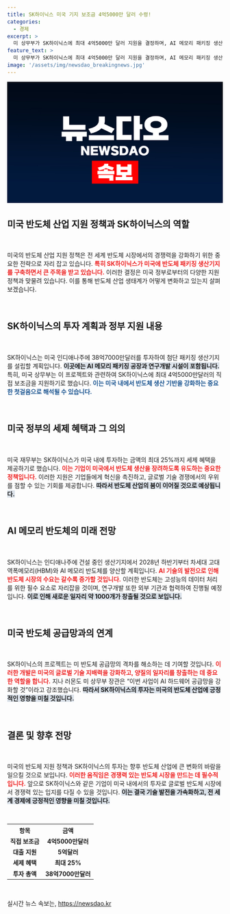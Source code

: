 ```yaml
---
title: SK하이닉스 미국 기지 보조금 4억5000만 달러 수령!
categories:
  - 경제
excerpt: >
  미 상무부가 SK하이닉스에 최대 4억5000만 달러 지원을 결정하며, AI 메모리 패키징 생산기지 건설에 박차를 가한다. 미국 내 일자리 창출과 반도체 공급망 강화에 기여할 이 프로젝트, 자세한 내용을 클릭해 확인해보세요!
feature_text: >
  미 상무부가 SK하이닉스에 최대 4억5000만 달러 지원을 결정하며, AI 메모리 패키징 생산기지 건설에 박차를 가한다. 미국 내 일자리 창출과 반도체 공급망 강화에 기여할 이 프로젝트, 자세한 내용을 클릭해 확인해보세요!
image: '/assets/img/newsdao_breakingnews.jpg'
---
```


<p><img src="/assets/img/newsdao_breakingnews.jpg" alt="pcversion 속보" /></p>

<h2 data-ke-size="size26">미국 반도체 산업 지원 정책과 SK하이닉스의 역할</h2>

<p data-ke-size="size16">&nbsp;</p>

<p>미국의 반도체 산업 지원 정책은 전 세계 반도체 시장에서의 경쟁력을 강화하기 위한 중요한 전략으로 자리 잡고 있습니다. <b><span style="color: #ee2323;">특히 SK하이닉스가 미국에 반도체 패키징 생산기지를 구축하면서 큰 주목을 받고 있습니다.</span></b> 이러한 결정은 미국 정부로부터의 다양한 지원 정책과 맞물려 있습니다. 이를 통해 반도체 산업 생태계가 어떻게 변화하고 있는지 살펴보겠습니다.</p>

<p data-ke-size="size16">&nbsp;</p>

<h2 data-ke-size="size26">SK하이닉스의 투자 계획과 정부 지원 내용</h2>

<p data-ke-size="size16">&nbsp;</p>

<p>SK하이닉스는 미국 인디애나주에 38억7000만달러를 투자하여 첨단 패키징 생산기지를 설립할 계획입니다. <b><span style="background-color: #21538527;">이곳에는 AI 메모리 패키징 공장과 연구개발 시설이 포함됩니다.</span></b> 특히, 미국 상무부는 이 프로젝트와 관련하여 SK하이닉스에 최대 4억5000만달러의 직접 보조금을 지원하기로 했습니다. <b><span style="color: #1a5490;">이는 미국 내에서 반도체 생산 기반을 강화하는 중요한 첫걸음으로 해석될 수 있습니다.</span></b></p>

<p data-ke-size="size16">&nbsp;</p>

<h2 data-ke-size="size26">미국 정부의 세제 혜택과 그 의의</h2>

<p data-ke-size="size16">&nbsp;</p>

<p>미국 재무부는 SK하이닉스가 미국 내에 투자하는 금액의 최대 25%까지 세제 혜택을 제공하기로 했습니다. <b><span style="color: #ee2323;">이는 기업이 미국에서 반도체 생산을 장려하도록 유도하는 중요한 정책입니다.</span></b> 이러한 지원은 기업들에게 혁신을 촉진하고, 글로벌 기술 경쟁에서의 우위를 점할 수 있는 기회를 제공합니다. <b><span style="background-color: #21538527;">따라서 반도체 산업의 붐이 이어질 것으로 예상됩니다.</span></b></p>

<p data-ke-size="size16">&nbsp;</p>

<h2 data-ke-size="size26">AI 메모리 반도체의 미래 전망</h2>

<p data-ke-size="size16">&nbsp;</p>

<p>SK하이닉스는 인디애나주에 건설 중인 생산기지에서 2028년 하반기부터 차세대 고대역폭메모리(HBM)와 AI 메모리 반도체를 양산할 계획입니다. <b><span style="color: #ee2323;">AI 기술의 발전으로 인해 반도체 시장의 수요는 갈수록 증가할 것입니다.</span></b> 이러한 반도체는 고성능의 데이터 처리를 위한 필수 요소로 자리잡을 것이며, 연구개발 또한 외부 기관과 협력하여 진행될 예정입니다. <b><span style="background-color: #21538527;">이로 인해 새로운 일자리 약 1000개가 창출될 것으로 보입니다.</span></b></p>

<p data-ke-size="size16">&nbsp;</p>

<h2 data-ke-size="size26">미국 반도체 공급망과의 연계</h2>

<p data-ke-size="size16">&nbsp;</p>

<p>SK하이닉스의 프로젝트는 미 반도체 공급망의 격차를 해소하는 데 기여할 것입니다. <b><span style="color: #ee2323;">이러한 개발은 미국의 글로벌 기술 지배력을 강화하고, 양질의 일자리를 창출하는 데 중요한 역할을 합니다.</span></b> 지나 러몬도 미 상무부 장관은 “이번 사업이 AI 하드웨어 공급망을 강화할 것”이라고 강조했습니다. <b><span style="background-color: #21538527;">따라서 SK하이닉스의 투자는 미국의 반도체 산업에 긍정적인 영향을 미칠 것입니다.</span></b></p>

<p data-ke-size="size16">&nbsp;</p>

<h2 data-ke-size="size26">결론 및 향후 전망</h2>

<p data-ke-size="size16">&nbsp;</p>

<p>미국의 반도체 지원 정책과 SK하이닉스의 투자는 향후 반도체 산업에 큰 변화의 바람을 일으킬 것으로 보입니다. <b><span style="color: #ee2323;">이러한 움직임은 경쟁력 있는 반도체 시장을 만드는 데 필수적입니다.</span></b> 앞으로 SK하이닉스와 같은 기업이 미국 내에서의 투자로 글로벌 반도체 시장에서 경쟁력 있는 입지를 다질 수 있을 것입니다. <b><span style="background-color: #21538527;">이는 결국 기술 발전을 가속화하고, 전 세계 경제에 긍정적인 영향을 미칠 것입니다.</span></b> </p>

<p data-ke-size="size16">&nbsp;</p>

<table style="width:100%">
  <tr>
    <th style="text-align: center;"><b>항목</b></th>
    <th style="text-align: center;"><b>금액</b></th>
  </tr>
  <tr>
    <td style="text-align: center; height: 17px;"><b>직접 보조금</b></td>
    <td style="text-align: center; height: 17px;"><b>4억5000만달러</b></td>
  </tr>
  <tr>
    <td style="text-align: center; height: 17px;"><b>대출 지원</b></td>
    <td style="text-align: center; height: 17px;"><b>5억달러</b></td>
  </tr>
  <tr>
    <td style="text-align: center; height: 17px;"><b>세제 혜택</b></td>
    <td style="text-align: center; height: 17px;"><b>최대 25%</b></td>
  </tr>
  <tr>
    <td style="text-align: center; height: 17px;"><b>투자 총액</b></td>
    <td style="text-align: center; height: 17px;"><b>38억7000만달러</b></td>
  </tr>
</table>

<p data-ke-size="size16">&nbsp;</p>
실시간 뉴스 속보는, <a href="https://newsdao.kr" rel="dofollow">https://newsdao.kr</a>



